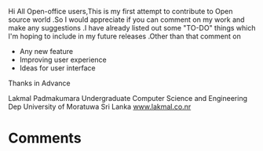 Hi All Open-office users,This is my first attempt to contribute to Open source world .So I would appreciate if you can comment on my work and make any suggestions .I have already listed out some "TO-DO" things which I'm hoping to include in my future releases .Other than that comment on
  * Any new feature
  * Improving user experience
  * Ideas for user interface

Thanks in Advance

Lakmal Padmakumara
Undergraduate
Computer Science and Engineering Dep
University of Moratuwa
Sri Lanka
www.lakmal.co.nr


# Comments #

<a href='Hidden comment: 
This text will be removed from the rendered page.
'></a>